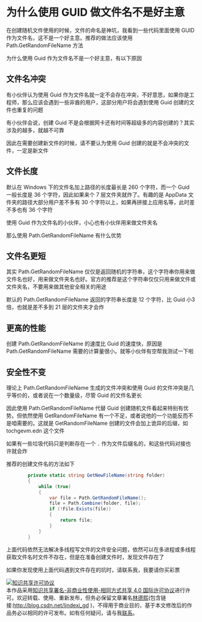 
# 为什么使用 GUID 做文件名不是好主意

在创建随机文件使用的时候，文件的命名是神坑，我看到一些代码里面使用 GUID 作为文件名，这不是一个好主意。推荐的做法应该使用 Path.GetRandomFileName 方法

<!--more-->


<!-- 发布 -->

为什么使用 Guid 作为文件名不是一个好主意，有以下原因

## 文件名冲突

有小伙伴认为使用 Guid 作为文件名就一定不会存在冲突，不好意思，如果你是工程师，那么应该会遇到一些非酋的用户，这部分用户将会遇到使用 Guid 创建的文件也重复的问题

有小伙伴会说，创建 Guid 不是会根据网卡还有时间等超级多的内容创建的？其实涉及的越多，就越不可靠

因此在需要创建新文件的时候，请不要认为使用 Guid 创建的就是不会冲突的文件，一定是新文件

## 文件长度

默认在 Windows 下的文件名加上路径的长度最长是 260 个字符，而一个 Guid 一般长度是 36 个字符，因此如果来个 7 层文件夹就炸了。有趣的是 AppData 文件夹的路径大部分用户差不多有 30 个字符以上，如果再拼接上应用名等，此时差不多也有 36 个字符

使用 Guid 作为文件名的小伙伴，小心也有小伙伴用来做文件夹名

那么使用 Path.GetRandomFileName 有什么优势

## 文件名更短

其实 Path.GetRandomFileName 仅仅是返回随机的字符串，这个字符串你用来做文件名也好，用来做文件夹名也好。官方的推荐是这个字符串仅仅只用来做文件或文件夹名，不要用来做其他安全相关的用途

默认的 Path.GetRandomFileName 返回的字符串长度是 12 个字符，比 Guid 小3倍，也就是差不多到 21 层的文件夹才会炸

## 更高的性能

创建 Path.GetRandomFileName 的速度比 Guid 的速度快，原因是 Path.GetRandomFileName 需要的计算量很小。就等小伙伴有空帮我测试一下啦

## 安全性不变

理论上 Path.GetRandomFileName 生成的文件冲突和使用 Guid 的文件冲突是几乎等价的，或者说在一个数量级，尽管 Guid 的文件名更长

因此使用 Path.GetRandomFileName 代替 Guid 创建随机文件看起来特别有优势。但依然使用 GetRandomFileName 有一个不足，或者说他的一个功能反而不是咱需要的。这就是 GetRandomFileName 创建的文件会加上诡异的后缀，如 tochgevm.edn
 这个文件

如果有一些垃圾代码只是判断存在一个 `.` 作为文件后缀名的，和这些代码对接也许就会炸

推荐的创建文件名的方法如下

```csharp
        private static string GetNewFileName(string folder)
        {
            while (true)
            {
                var file = Path.GetRandomFileName();
                file = Path.Combine(folder, file);
                if (!File.Exists(file))
                {
                    return file;
                }
            }
        }
```

上面代码依然无法解决多线程写文件的文件安全问题，依然可以在多进程或多线程获取文件名时文件不存在，但是在准备创建文件时，发现文件存在了

如果你发现使用上面代码遇到文件存在的坑时，请联系我，我要请你买彩票





<a rel="license" href="http://creativecommons.org/licenses/by-nc-sa/4.0/"><img alt="知识共享许可协议" style="border-width:0" src="https://licensebuttons.net/l/by-nc-sa/4.0/88x31.png" /></a><br />本作品采用<a rel="license" href="http://creativecommons.org/licenses/by-nc-sa/4.0/">知识共享署名-非商业性使用-相同方式共享 4.0 国际许可协议</a>进行许可。欢迎转载、使用、重新发布，但务必保留文章署名[林德熙](http://blog.csdn.net/lindexi_gd)(包含链接:http://blog.csdn.net/lindexi_gd )，不得用于商业目的，基于本文修改后的作品务必以相同的许可发布。如有任何疑问，请与我[联系](mailto:lindexi_gd@163.com)。
